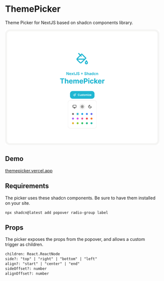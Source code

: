 # ThemePicker

Theme Picker for NextJS based on shadcn components library.

![ThemePicker](./public/images/themepicker-showcase.png)

## Demo
[themepicker.vercel.app](https://themepicker.vercel.app)

## Requirements

The picker uses these shadcn components. Be sure to have them installed on your site.

```
npx shadcn@latest add popover radio-group label
```

## Props

The picker exposes the props from the popover, and allows a custom trigger as children.

```
children: React.ReactNode
side?: "top" | "right" | "bottom" | "left"
align?: "start" | "center" | "end"
sideOffset?: number
alignOffset?: number
```